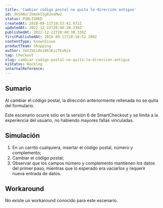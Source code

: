 ```yaml
---
title: 'Cambiar código postal no quita la dirección antigua'
id: 3kS6NurZhmokISg82eaMw2
status: PUBLISHED
createdAt: 2018-09-11T19:53:42.872Z
updatedAt: 2022-12-22T20:48:38.338Z
publishedAt: 2022-12-22T20:48:38.338Z
firstPublishedAt: 2018-09-11T20:10:52.209Z
contentType: knownIssue
productTeam: Shopping
author: 2mXZkbi0oi061KicTExNjo
tag: Checkout
slug: cambiar-codigo-postal-no-quita-la-direccion-antigua
kiStatus: Backlog
internalReference: 
---
```


## Sumario

Al cambiar el código postal, la dirección anteriormente rellenada no se quita del formulario.

Este escenario ocurre sólo en la versión 6 de SmartCheckout y se limita a la experiencia del usuario, no habiendo mayores fallas vinculadas.

## Simulación

1. En un carrito cualquiera, insertar el código postal, número y complemento;
2. Cambiar el código postal;
3. Observar que los campos número y complemento mantienen los datos del primer paso, mientras que lo esperado era vaciarlos y requerir nueva entrada de datos.

## Workaround

No existe un workaround conocido para este escenario.

